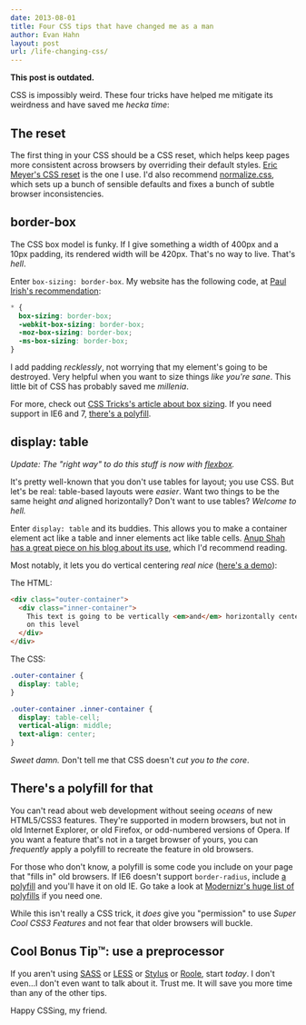 ```yaml
---
date: 2013-08-01
title: Four CSS tips that have changed me as a man
author: Evan Hahn
layout: post
url: /life-changing-css/
---
```


**This post is outdated.**

CSS is impossibly weird. These four tricks have helped me mitigate its weirdness and have saved me _hecka time_:

## The reset

The first thing in your CSS should be a CSS reset, which helps keep pages more consistent across browsers by overriding their default styles. [Eric Meyer's CSS reset](http://meyerweb.com/eric/tools/css/reset/) is the one I use. I'd also recommend [normalize.css](http://necolas.github.io/normalize.css/), which sets up a bunch of sensible defaults and fixes a bunch of subtle browser inconsistencies.

## border-box

The CSS box model is funky. If I give something a width of 400px and a 10px padding, its rendered width will be 420px. That's no way to live. That's _hell_.

Enter `box-sizing: border-box`. My website has the following code, at [Paul Irish's recommendation](http://www.paulirish.com/2012/box-sizing-border-box-ftw/):

```css
* {
  box-sizing: border-box;
  -webkit-box-sizing: border-box;
  -moz-box-sizing: border-box;
  -ms-box-sizing: border-box;
}
```

I add padding _recklessly_, not worrying that my element's going to be destroyed. Very helpful when you want to size things _like you're sane_. This little bit of CSS has probably saved me _millenia_.

For more, check out [CSS Tricks's article about box sizing](http://css-tricks.com/box-sizing/). If you need support in IE6 and 7, [there's a polyfill](https://github.com/Schepp/box-sizing-polyfill).

## display: table

_Update: The "right way" to do this stuff is now with [flexbox](https://css-tricks.com/snippets/css/a-guide-to-flexbox/)._

It's pretty well-known that you don't use tables for layout; you use CSS. But let's be real: table-based layouts were _easier_. Want two things to be the same height _and_ aligned horizontally? Don't want to use tables? _Welcome to hell._

Enter `display: table` and its buddies. This allows you to make a container element act like a table and inner elements act like table cells. [Anup Shah has a great piece on his blog about its use](http://www.onenaught.com/posts/201/use-css-displaytable-for-layout), which I'd recommend reading.

Most notably, it lets you do vertical centering _real nice_ ([here's a demo](http://dabblet.com/gist/6107450)):

The HTML:

```html
<div class="outer-container">
  <div class="inner-container">
    This text is going to be vertically <em>and</em> horizontally centered. Get
    on this level
  </div>
</div>
```

The CSS:

```css
.outer-container {
  display: table;
}

.outer-container .inner-container {
  display: table-cell;
  vertical-align: middle;
  text-align: center;
}
```

_Sweet damn._ Don't tell me that CSS doesn't _cut you to the core_.

## There's a polyfill for that

You can't read about web development without seeing _oceans_ of new HTML5/CSS3 features. They're supported in modern browsers, but not in old Internet Explorer, or old Firefox, or odd-numbered versions of Opera. If you want a feature that's not in a target browser of yours, you can _frequently_ apply a polyfill to recreate the feature in old browsers.

For those who don't know, a polyfill is some code you include on your page that "fills in" old browsers. If IE6 doesn't support `border-radius`, include [a polyfill](http://css3pie.com/) and you'll have it on old IE. Go take a look at [Modernizr's huge list of polyfills](https://github.com/Modernizr/Modernizr/wiki/HTML5-Cross-Browser-Polyfills) if you need one.

While this isn't really a CSS trick, it _does_ give you "permission" to use _Super Cool CSS3 Features_ and not fear that older browsers will buckle.

## Cool Bonus Tip™: use a preprocessor

If you aren't using [SASS](http://sass-lang.com/) or [LESS](http://lesscss.org/) or [Stylus](http://learnboost.github.io/stylus/) or [Roole](http://roole.org/), start _today_. I don't even...I don't even want to talk about it. Trust me. It will save you more time than any of the other tips.

Happy CSSing, my friend.
